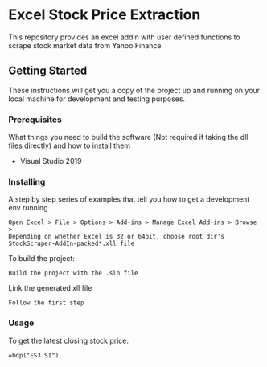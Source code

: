 # Excel Stock Price Extraction
This repository provides an excel addin with user defined functions to scrape stock market data from Yahoo Finance

## Getting Started

These instructions will get you a copy of the project up and running on your local machine for development and testing purposes.

### Prerequisites

What things you need to build the software (Not required if taking the dll files directly) and how to install them

- Visual Studio 2019


### Installing

A step by step series of examples that tell you how to get a development env running

```
Open Excel > File > Options > Add-ins > Manage Excel Add-ins > Browse > 
Depending on whether Excel is 32 or 64bit, choose root dir's StockScraper-AddIn-packed*.xll file
```

To build the project:
```
Build the project with the .sln file
```

Link the generated xll file
```
Follow the first step
```

### Usage

To get the latest closing stock price:
```
=bdp("ES3.SI")
```
